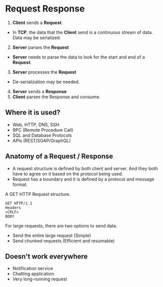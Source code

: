 # Request Response

1. **Client** sends a **Request**.
  - In **TCP**, the data that the **Client** send is a continuous stream of data. Data may be serialized.
2. **Server** parses the **Request**
  - **Server** needs to parse the data to look for the start and end of a **Request**.
3. **Server** processes the **Request**
  - De-serialization may be needed.
4. **Server** sends a **Response**
5. **Client** parses the Response and consume.

## Where it is used?
- Web, HTTP, DNS, SSH
- RPC (Remote Procedure Call)
- SQL and Database Protocols
- APIs (REST/SOAP/GraphQL)

## Anatomy of a Request / Response
- A request structure is defined by both client and server. And they both have to agree on it based on the protocol being used.
- Request has a boundary and it is defined by a protocol and message format.


A GET HTTP Request structure.
```
GET HTTP/1.1
Headers
<CRLF>
BODY
```

For large requests, there are two options to send data.
- Send the entire large request (Simple)
- Send chunked requests (Efficient and resumable)

## Doesn't work everywhere
- Notification service
- Chatting application
- Very long-running request
